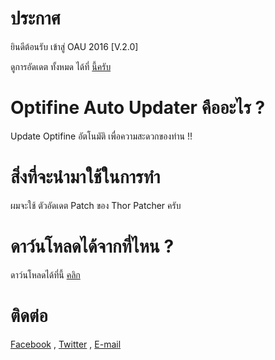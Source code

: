 # ประกาศ
ยินดีต้อนรับ เข้าสู่ OAU 2016 [V.2.0]

ดูการอัดเดต ทั้งหมด ได้ที่ [นี้ครับ](http://work.boyphongsakorn.ga/OAU_Update.html)
# Optifine Auto Updater คืออะไร ?
Update Optifine อัตโนมัติ เพื่อความสะดวกของท่าน !!
# สิ่งที่จะนำมาใช้ในการทำ
ผมจะใช้ ตัวอัดเดต Patch ของ Thor Patcher ครับ

# ดาว์นโหลดได้จากที่ไหน ?
ดาว์นโหลดได้ที่นี้ [คลิก](https://github.com/boyphongsakorn/Optifine_Auto_Updater/releases)

# ติดต่อ
[Facebook](http://ads.boyphongsakorn.ga/facebook) , [Twitter](http://ads.boyphongsakorn.ga/twitter) ,  [E-mail](mailto:boyphongsakorn@outlook.com)
